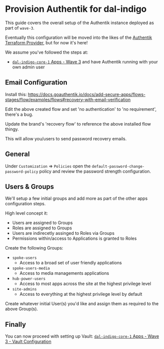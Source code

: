 # Provision Authentik for dal-indigo

This guide covers the overall setup of the Authentik instance deployed as part of `wave-3`.

Eventually this configuration will be moved into the likes of the [Authentik Terraform Provider](https://registry.terraform.io/providers/goauthentik/authentik/latest/docs), but for now it's here!

We assume you've followed the steps at:
* [`dal-indigo-core-1` Apps - Wave 3](INDIGO-CORE-1-APPS-WAVE-3.md) and have Authentik running with your own admin user

## Email Configuration

Install this:
https://docs.goauthentik.io/docs/add-secure-apps/flows-stages/flow/examples/flows#recovery-with-email-verification

Edit the above created flow and set 'no authentication' to 'no requirement', there's a bug.

Update the brand's 'recovery flow' to reference the above installed flow thingy.

This will allow you/users to send password recovery emails.

## General

Under `Customization` => `Policies` open the `default-password-change-password-policy` policy and review the password strength configuration.

## Users & Groups

We'll setup a few initial groups and add more as part of the other apps configuration steps.

High level concept it:
* Users are assigned to Groups
* Roles are assigned to Groups
* Users are indirecetly assinged to Roles via Groups
* Permissions within/access to Applications is granted to Roles

Create the following Groups:
* `spoke-users`
   * Access to a broad set of user friendly applications
* `spoke-users-media`
   * Access to media managements applications
* `hub-power-users`
   * Access to most apps across the site at the highest privilege level
* `site-admins`
   * Access to everything at the highest privilege level by default

Create whatever initial User(s) you'd like and assign them as required to the above Group(s).


## Finally
You can now proceed with setting up Vault: [`dal-indigo-core-1` Apps - Wave 3 - Vault Configuration](INDIGO-CORE-1-APPS-WAVE-3-VAULT.md)
